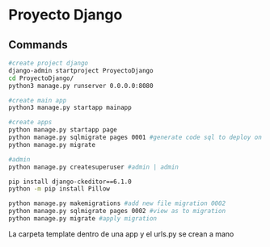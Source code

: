 
# Proyecto Django

## Commands

```bash
#create project django
django-admin startproject ProyectoDjango
cd ProyectoDjango/
python3 manage.py runserver 0.0.0.0:8080

#create main app
python3 manage.py startapp mainapp

#create apps
python manage.py startapp page
python manage.py sqlmigrate pages 0001 #generate code sql to deploy on database
python manage.py migrate

#admin
python manage.py createsuperuser #admin | admin

pip install django-ckeditor==6.1.0
python -m pip install Pillow

python manage.py makemigrations #add new file migration 0002
python manage.py sqlmigrate pages 0002 #view as to migration
python manage.py migrate #apply migration
```

La carpeta template dentro de una app y el urls.py se crean a mano